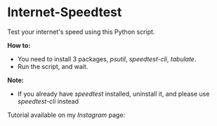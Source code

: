 # Internet-Speedtest
Test your internet's speed using this Python script.

**How to:**
 - You need to install 3 packages, *psutil*, *speedtest-cli*, *tabulate*. 
 - Run the script, and wait.
 
**Note:**
 - If you already have *speedtest* installed, uninstall it, and please use *speedtest-cli* instead
 
 Tutorial available on my *Instagram* page: 

